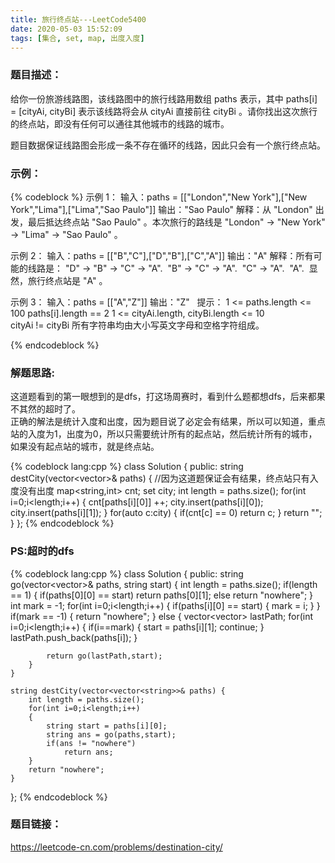 ```yaml
---
title: 旅行终点站---LeetCode5400
date: 2020-05-03 15:52:09
tags: [集合, set, map, 出度入度]
---
```

### 题目描述：  
给你一份旅游线路图，该线路图中的旅行线路用数组 paths 表示，其中 paths[i] = [cityAi, cityBi] 表示该线路将会从 cityAi 直接前往 cityBi 。请你找出这次旅行的终点站，即没有任何可以通往其他城市的线路的城市。

题目数据保证线路图会形成一条不存在循环的线路，因此只会有一个旅行终点站。

### 示例：   
{% codeblock %}
示例 1：
输入：paths = [["London","New York"],["New York","Lima"],["Lima","Sao Paulo"]]
输出："Sao Paulo" 
解释：从 "London" 出发，最后抵达终点站 "Sao Paulo" 。本次旅行的路线是 "London" -> "New York" -> "Lima" -> "Sao Paulo" 。

示例 2：
输入：paths = [["B","C"],["D","B"],["C","A"]]
输出："A"
解释：所有可能的线路是：
"D" -> "B" -> "C" -> "A". 
"B" -> "C" -> "A". 
"C" -> "A". 
"A". 
显然，旅行终点站是 "A" 。

示例 3：
输入：paths = [["A","Z"]]
输出："Z"
 
提示：
1 <= paths.length <= 100
paths[i].length == 2
1 <= cityAi.length, cityBi.length <= 10
cityAi != cityBi
所有字符串均由大小写英文字母和空格字符组成。

{% endcodeblock %}

<!--more-->

### 解题思路:  
这道题看到的第一眼想到的是dfs，打这场周赛时，看到什么题都想dfs，后来都果不其然的超时了。  
正确的解法是统计入度和出度，因为题目说了必定会有结果，所以可以知道，重点站的入度为1，出度为0，所以只需要统计所有的起点站，然后统计所有的城市，如果没有起点站的城市，就是终点站。

{% codeblock lang:cpp %}
class Solution {
public:
    string destCity(vector<vector<string>>& paths) {
        //因为这道题保证会有结果，终点站只有入度没有出度
        map<string,int> cnt;
        set<string> city;
        int length = paths.size();
        for(int i=0;i<length;i++)
        {
            cnt[paths[i][0]] ++;
            city.insert(paths[i][0]);
            city.insert(paths[i][1]);
        }
        for(auto c:city)
        {
            if(cnt[c] == 0)
                return c;
        }
        return "";
    }
};
{% endcodeblock %}

### PS:超时的dfs
{% codeblock lang:cpp %}
class Solution {
public:
    string go(vector<vector<string>>& paths, string start)
    {
        int length = paths.size();
        if(length == 1)
        {
            if(paths[0][0] == start)
                return paths[0][1];
            else 
                return "nowhere";
        }
        int mark = -1;
        for(int i=0;i<length;i++)
        {
            if(paths[i][0] == start)
            {
                mark = i;
            }
        }
        if(mark == -1)
        {
            return "nowhere";
        }
        else
        {
            vector<vector<string>> lastPath;
            for(int i=0;i<length;i++)
            {
                if(i==mark)
                {
                    start = paths[i][1];
                    continue;
                }
                lastPath.push_back(paths[i]);
            }
            
            return go(lastPath,start);
        }
    }
    
    string destCity(vector<vector<string>>& paths) {
        int length = paths.size();
        for(int i=0;i<length;i++)
        {
            string start = paths[i][0];
            string ans = go(paths,start);
            if(ans != "nowhere")
                return ans;
        }
        return "nowhere";
    }
};
{% endcodeblock %}

### 题目链接：  
https://leetcode-cn.com/problems/destination-city/